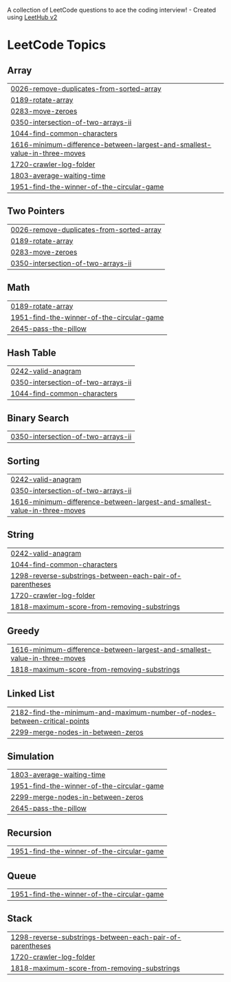 A collection of LeetCode questions to ace the coding interview! - Created using [LeetHub v2](https://github.com/arunbhardwaj/LeetHub-2.0)
<!---LeetCode Topics Start-->
# LeetCode Topics
## Array
|  |
| ------- |
| [0026-remove-duplicates-from-sorted-array](https://github.com/supriyajathar/Leetcode/tree/master/0026-remove-duplicates-from-sorted-array) |
| [0189-rotate-array](https://github.com/supriyajathar/Leetcode/tree/master/0189-rotate-array) |
| [0283-move-zeroes](https://github.com/supriyajathar/Leetcode/tree/master/0283-move-zeroes) |
| [0350-intersection-of-two-arrays-ii](https://github.com/supriyajathar/Leetcode/tree/master/0350-intersection-of-two-arrays-ii) |
| [1044-find-common-characters](https://github.com/supriyajathar/Leetcode/tree/master/1044-find-common-characters) |
| [1616-minimum-difference-between-largest-and-smallest-value-in-three-moves](https://github.com/supriyajathar/Leetcode/tree/master/1616-minimum-difference-between-largest-and-smallest-value-in-three-moves) |
| [1720-crawler-log-folder](https://github.com/supriyajathar/Leetcode/tree/master/1720-crawler-log-folder) |
| [1803-average-waiting-time](https://github.com/supriyajathar/Leetcode/tree/master/1803-average-waiting-time) |
| [1951-find-the-winner-of-the-circular-game](https://github.com/supriyajathar/Leetcode/tree/master/1951-find-the-winner-of-the-circular-game) |
## Two Pointers
|  |
| ------- |
| [0026-remove-duplicates-from-sorted-array](https://github.com/supriyajathar/Leetcode/tree/master/0026-remove-duplicates-from-sorted-array) |
| [0189-rotate-array](https://github.com/supriyajathar/Leetcode/tree/master/0189-rotate-array) |
| [0283-move-zeroes](https://github.com/supriyajathar/Leetcode/tree/master/0283-move-zeroes) |
| [0350-intersection-of-two-arrays-ii](https://github.com/supriyajathar/Leetcode/tree/master/0350-intersection-of-two-arrays-ii) |
## Math
|  |
| ------- |
| [0189-rotate-array](https://github.com/supriyajathar/Leetcode/tree/master/0189-rotate-array) |
| [1951-find-the-winner-of-the-circular-game](https://github.com/supriyajathar/Leetcode/tree/master/1951-find-the-winner-of-the-circular-game) |
| [2645-pass-the-pillow](https://github.com/supriyajathar/Leetcode/tree/master/2645-pass-the-pillow) |
## Hash Table
|  |
| ------- |
| [0242-valid-anagram](https://github.com/supriyajathar/Leetcode/tree/master/0242-valid-anagram) |
| [0350-intersection-of-two-arrays-ii](https://github.com/supriyajathar/Leetcode/tree/master/0350-intersection-of-two-arrays-ii) |
| [1044-find-common-characters](https://github.com/supriyajathar/Leetcode/tree/master/1044-find-common-characters) |
## Binary Search
|  |
| ------- |
| [0350-intersection-of-two-arrays-ii](https://github.com/supriyajathar/Leetcode/tree/master/0350-intersection-of-two-arrays-ii) |
## Sorting
|  |
| ------- |
| [0242-valid-anagram](https://github.com/supriyajathar/Leetcode/tree/master/0242-valid-anagram) |
| [0350-intersection-of-two-arrays-ii](https://github.com/supriyajathar/Leetcode/tree/master/0350-intersection-of-two-arrays-ii) |
| [1616-minimum-difference-between-largest-and-smallest-value-in-three-moves](https://github.com/supriyajathar/Leetcode/tree/master/1616-minimum-difference-between-largest-and-smallest-value-in-three-moves) |
## String
|  |
| ------- |
| [0242-valid-anagram](https://github.com/supriyajathar/Leetcode/tree/master/0242-valid-anagram) |
| [1044-find-common-characters](https://github.com/supriyajathar/Leetcode/tree/master/1044-find-common-characters) |
| [1298-reverse-substrings-between-each-pair-of-parentheses](https://github.com/supriyajathar/Leetcode/tree/master/1298-reverse-substrings-between-each-pair-of-parentheses) |
| [1720-crawler-log-folder](https://github.com/supriyajathar/Leetcode/tree/master/1720-crawler-log-folder) |
| [1818-maximum-score-from-removing-substrings](https://github.com/supriyajathar/Leetcode/tree/master/1818-maximum-score-from-removing-substrings) |
## Greedy
|  |
| ------- |
| [1616-minimum-difference-between-largest-and-smallest-value-in-three-moves](https://github.com/supriyajathar/Leetcode/tree/master/1616-minimum-difference-between-largest-and-smallest-value-in-three-moves) |
| [1818-maximum-score-from-removing-substrings](https://github.com/supriyajathar/Leetcode/tree/master/1818-maximum-score-from-removing-substrings) |
## Linked List
|  |
| ------- |
| [2182-find-the-minimum-and-maximum-number-of-nodes-between-critical-points](https://github.com/supriyajathar/Leetcode/tree/master/2182-find-the-minimum-and-maximum-number-of-nodes-between-critical-points) |
| [2299-merge-nodes-in-between-zeros](https://github.com/supriyajathar/Leetcode/tree/master/2299-merge-nodes-in-between-zeros) |
## Simulation
|  |
| ------- |
| [1803-average-waiting-time](https://github.com/supriyajathar/Leetcode/tree/master/1803-average-waiting-time) |
| [1951-find-the-winner-of-the-circular-game](https://github.com/supriyajathar/Leetcode/tree/master/1951-find-the-winner-of-the-circular-game) |
| [2299-merge-nodes-in-between-zeros](https://github.com/supriyajathar/Leetcode/tree/master/2299-merge-nodes-in-between-zeros) |
| [2645-pass-the-pillow](https://github.com/supriyajathar/Leetcode/tree/master/2645-pass-the-pillow) |
## Recursion
|  |
| ------- |
| [1951-find-the-winner-of-the-circular-game](https://github.com/supriyajathar/Leetcode/tree/master/1951-find-the-winner-of-the-circular-game) |
## Queue
|  |
| ------- |
| [1951-find-the-winner-of-the-circular-game](https://github.com/supriyajathar/Leetcode/tree/master/1951-find-the-winner-of-the-circular-game) |
## Stack
|  |
| ------- |
| [1298-reverse-substrings-between-each-pair-of-parentheses](https://github.com/supriyajathar/Leetcode/tree/master/1298-reverse-substrings-between-each-pair-of-parentheses) |
| [1720-crawler-log-folder](https://github.com/supriyajathar/Leetcode/tree/master/1720-crawler-log-folder) |
| [1818-maximum-score-from-removing-substrings](https://github.com/supriyajathar/Leetcode/tree/master/1818-maximum-score-from-removing-substrings) |
<!---LeetCode Topics End-->
